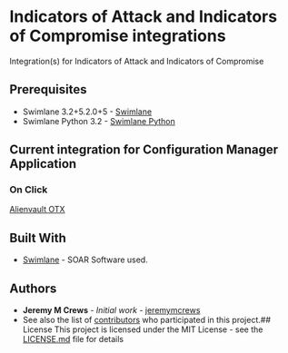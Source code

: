 # Indicators of Attack and Indicators of Compromise integrations
Integration(s) for Indicators of Attack and Indicators of Compromise
## Prerequisites
* Swimlane 3.2+5.2.0+5 - [Swimlane](http://www.swimlane.com)
* Swimlane Python 3.2 - [Swimlane Python](https://swimlane-python-driver.readthedocs.io/en/stable/)
## Current integration for Configuration Manager Application
### On Click
[Alienvault OTX](https://github.com/PhoenixNAP-SecuritySrvs/Swimlane-3.2-Intgrations/tree/master/IOCs/On%20Click/Alienvault%20OTX)
## Built With
* [Swimlane](http://www.swimlane.com) - SOAR Software used.
## Authors
* **Jeremy M Crews** - *Initial work* - [jeremymcrews](https://github.com/jeremymcrews)
* See also the list of [contributors](https://github.com/PhoenixNAP-SecuritySrvs/Swimlane-Intergrations/graphs/contributors) who participated in this project.## License
This project is licensed under the MIT License - see the [LICENSE.md](LICENSE.md) file for details